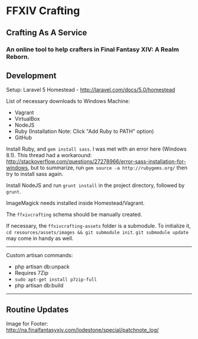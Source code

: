 # FFXIV Crafting
## Crafting As A Service
### An online tool to help crafters in Final Fantasy XIV: A Realm Reborn.

## Development

Setup:
Laravel 5 Homestead - http://laravel.com/docs/5.0/homestead

List of necessary downloads to Windows Machine:
- Vagrant
- VirtualBox
- NodeJS
- Ruby (Installation Note: Click "Add Ruby to PATH" option)
- GitHub

Install Ruby, and `gem install sass`.
I was met with an error here (Windows 8.1).  This thread had a workaround: http://stackoverflow.com/questions/27278966/error-sass-installation-for-windows, but to summarize, run `gem source -a http://rubygems.org/` then try to install sass again.

Install NodeJS and run `grunt install` in the project directory, followed by `grunt`.

ImageMagick needs installed inside Homestead/Vagrant.


The `ffxivcrafting` schema should be manually created.


If necessary, the `ffxivcrafting-assets` folder is a submodule.  To initialize it, `cd resources/assets/images && git submodule init`.  `git submodule update` may come in handy as well.

---

Custom artisan commands:

- php artisan db:unpack
 - Requires 7Zip
  - `sudo apt-get install p7zip-full`
- php artisan db:build

---

## Routine Updates

Image for Footer: http://na.finalfantasyxiv.com/lodestone/special/patchnote_log/